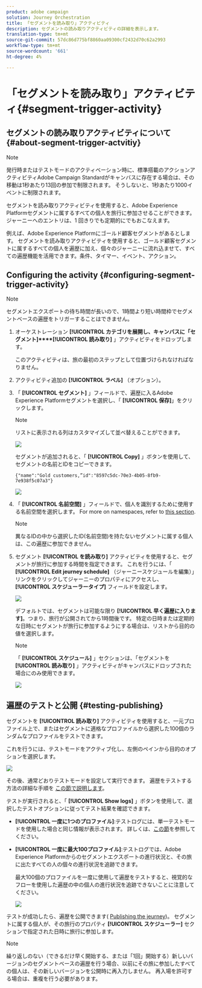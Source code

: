 ```yaml
---
product: adobe campaign
solution: Journey Orchestration
title: 「セグメントを読み取り」アクティビティ
description: セグメントの読み取りアクティビティの詳細を表示します。
translation-type: tm+mt
source-git-commit: 57dc86d775bf8860aa09300cf2432d70c62a2993
workflow-type: tm+mt
source-wordcount: '661'
ht-degree: 4%

---
```



# 「セグメントを読み取り」アクティビティ{#segment-trigger-activity}

## セグメントの読み取りアクティビティについて {#about-segment-trigger-actvitiy}

>[!NOTE]
>
>発行時またはテストモードのアクティベーション時に、標準搭載のアクションアクティビティAdobe Campaign Standardがキャンバスに存在する場合は、その移動は1秒あたり13回の参加で制限されます。 そうしないと、1秒あたり1000イベントに制限されます。

セグメントを読み取りアクティビティを使用すると、Adobe Experience Platformセグメントに属するすべての個人を旅行に参加させることができます。 ジャーニーへのエントリは、1 回きりでも定期的にでもおこなえます。

例えば、Adobe Experience Platformにゴールド顧客セグメントがあるとします。 セグメントを読み取りアクティビティを使用すると、ゴールド顧客セグメントに属するすべての個人を遍歴に加え、個々のジャーニーに流れ込ませて、すべての遍歴機能を活用できます。条件、タイマー、イベント、アクション。

## Configuring the activity {#configuring-segment-trigger-activity}

>[!NOTE]
>
>セグメントエクスポートの待ち時間が長いので、1時間より短い時間枠でセグメントベースの遍歴をトリガーすることはできません。

1. オーケストレーション **[!UICONTROL カテゴリを展開し、キャンバスに「セグメント]****[!UICONTROL 読み取り]** 」アクティビティをドロップします。

   このアクティビティは、旅の最初のステップとして位置づけられなければなりません。

1. アクティビティ追加の **[!UICONTROL ラベル]** （オプション）。

1. 「 **[!UICONTROL セグメント]** 」フィールドで、遍歴に入るAdobe Experience Platformセグメントを選択し、「 **[!UICONTROL 保存]**」をクリックします。

   >[!NOTE]
   >
   >リストに表示される列はカスタマイズして並べ替えることができます。

   ![](../assets/segment-trigger-segment-selection.png)

   セグメントが追加されると、「 **[!UICONTROL Copy]** 」ボタンを使用して、セグメントの名前とIDをコピーできます。

   `{"name":"Gold customers,”id":"8597c5dc-70e3-4b05-8fb9-7e938f5c07a3"}`

   ![](../assets/segment-trigger-copy.png)

1. 「 **[!UICONTROL 名前空間]** 」フィールドで、個人を識別するために使用する名前空間を選択します。 For more on namespaces, refer to [this section](../event/selecting-the-namespace.md).

   >[!NOTE]
   >
   >異なるIDの中から選択したID(名前空間)を持たないセグメントに属する個人は、この遍歴に参加できません。

1. セグメント **[!UICONTROL を読み取り]** アクティビティを使用すると、セグメントが旅行に参加する時間を指定できます。 これを行うには、「 **[!UICONTROL Edit jeurney schedule]** （ジャーニースケジュールを編集）」リンクをクリックしてジャーニーのプロパティにアクセスし、 **[!UICONTROL スケジューラータイプ]** フィールドを設定します。

   ![](../assets/segment-trigger-schedule.png)

   デフォルトでは、セグメントは可能な限り **[!UICONTROL 早く遍歴に入ります]**。つまり、旅行が公開されてから1時間後です。 特定の日時または定期的な日時にセグメントが旅行に参加するようにする場合は、リストから目的の値を選択します。

   >[!NOTE]
   >
   >「 **[!UICONTROL スケジュール]** 」セクションは、「セグメントを **[!UICONTROL 読み取り]** 」アクティビティがキャンバスにドロップされた場合にのみ使用できます。

   ![](../assets/segment-trigger-properties.png)

## 遍歴のテストと公開 {#testing-publishing}

セグメントを **[!UICONTROL 読み取り]** アクティビティを使用すると、一元プロファイル上で、またはセグメントに適格なプロファイルから選択した100個のランダムなプロファイルをテストできます。

これを行うには、テストモードをアクティブ化し、左側のペインから目的のオプションを選択します。

![](../assets/segment-trigger-test-modes.png)

その後、通常どおりテストモードを設定して実行できます。 遍歴をテストする方法の詳細な手順を [この節で説明します](../building-journeys/testing-the-journey.md)。

テストが実行されると、「 **[!UICONTROL Show logs]** 」ボタンを使用して、選択したテストオプションに従ってテスト結果を確認できます。

* **[!UICONTROL 一度に1つのプロファイル]**:テストログには、単一テストモードを使用した場合と同じ情報が表示されます。 詳しくは、[この節](../building-journeys/testing-the-journey.md#viewing_logs)を参照してください。

* **[!UICONTROL 一度に最大100プロファイル]**:テストログでは、Adobe Experience Platformからのセグメントエクスポートの進行状況と、その旅に出たすべての人の個々の進行状況を追跡できます。

   最大100個のプロファイルを一度に使用して遍歴をテストすると、視覚的なフローを使用した遍歴の中の個人の進行状況を追跡できないことに注意してください。

   ![](../assets/read-segment-log.png)

テストが成功したら、遍歴を公開できます( [Publishing the jeurney](../building-journeys/publishing-the-journey.md))。 セグメントに属する個人が、その旅行のプロパティ **[!UICONTROL スケジューラー]** セクションで指定された日時に旅行に参加します。

>[!NOTE]
>
>繰り返しのない（できるだけ早く開始する、または「1回」開始する）新しいバージョンのセグメントベースの遍歴を行う場合、以前にその旅に参加したすべての個人は、その新しいバージョンを公開時に再入力しません。 再入場を許可する場合は、重複を行う必要があります。
